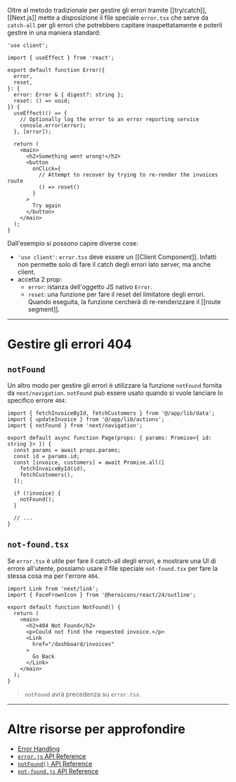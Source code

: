 Oltre al metodo tradizionale per gestire gli errori tramite [[try/catch]], [[Next.js]] mette a disposizione il file speciale `error.tsx` che serve da `catch-all` per gli errori che potrebbero capitare inaspettatamente e poterli gestire in una maniera standard:

```tsx
'use client';
 
import { useEffect } from 'react';
 
export default function Error({
  error,
  reset,
}: {
  error: Error & { digest?: string };
  reset: () => void;
}) {
  useEffect(() => {
    // Optionally log the error to an error reporting service
    console.error(error);
  }, [error]);
 
  return (
    <main>
      <h2>Something went wrong!</h2>
      <button
        onClick={
          // Attempt to recover by trying to re-render the invoices route
          () => reset()
        }
      >
        Try again
      </button>
    </main>
  );
}
```

Dall'esempio si possono capire diverse cose:

- `'use client'`: `error.tsx` deve essere un [[Client Component]]. Infatti non permette solo di fare il catch degli errori lato server, ma anche client.
- accetta 2 prop:
	- `error`: istanza dell'oggetto JS nativo `Error`.
	- `reset`: una funzione per fare il reset del limitatore degli errori. Quando eseguita, la funzione cercherà di re-renderizzare il [[route segment]].

---

# Gestire gli errori 404

## `notFound`

Un altro modo per gestire gli errori è utilizzare la funzione `notFound` fornita da `next/navigation`. `notFound` può essere usato quando si vuole lanciare lo specifico errore `404`:

```tsx title:page.tsx
import { fetchInvoiceById, fetchCustomers } from '@/app/lib/data';
import { updateInvoice } from '@/app/lib/actions';
import { notFound } from 'next/navigation';
 
export default async function Page(props: { params: Promise<{ id: string }> }) {
  const params = await props.params;
  const id = params.id;
  const [invoice, customers] = await Promise.all([
    fetchInvoiceById(id),
    fetchCustomers(),
  ]);
 
  if (!invoice) {
    notFound();
  }
 
  // ...
}
```

## `not-found.tsx`

Se `error.tsx` è utile per fare il catch-all degli errori, e mostrare una UI di errore all'utente, possiamo usare il file speciale `not-found.tsx` per fare la stessa cosa ma per l'errore `404`.

```tsx title:not-found.tsx
import Link from 'next/link';
import { FaceFrownIcon } from '@heroicons/react/24/outline';
 
export default function NotFound() {
  return (
    <main>
      <h2>404 Not Found</h2>
      <p>Could not find the requested invoice.</p>
      <Link
        href="/dashboard/invoices"
      >
        Go Back
      </Link>
    </main>
  );
}
```

>`notFound` avrà precedenza su `error.tsx`.

---

# Altre risorse per approfondire

- [Error Handling](https://nextjs.org/docs/app/building-your-application/routing/error-handling)
- [`error.js` API Reference](https://nextjs.org/docs/app/api-reference/file-conventions/error)
- [`notFound()` API Reference](https://nextjs.org/docs/app/api-reference/functions/not-found)
- [`not-found.js` API Reference](https://nextjs.org/docs/app/api-reference/file-conventions/not-found)